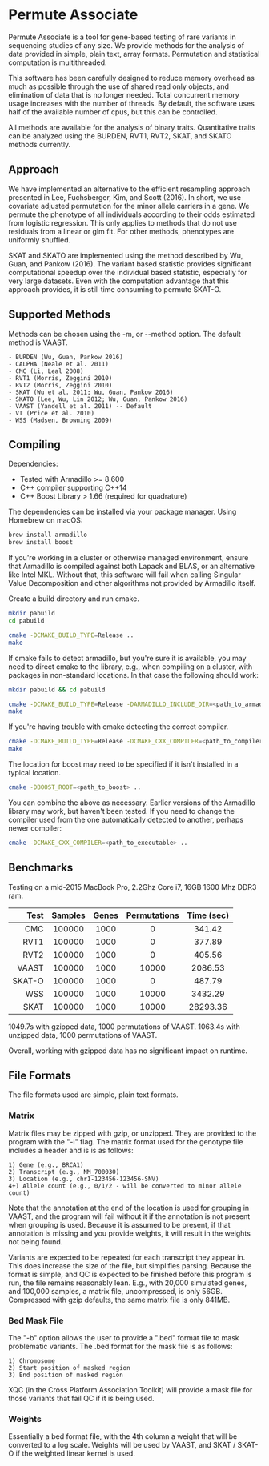 # Permute Associate #

Permute Associate is a tool for gene-based testing of rare variants in
sequencing studies of any size. We provide methods for the analysis of
data provided in simple, plain text, array formats. Permutation and
statistical computation is multithreaded.

This software has been carefully designed to reduce memory overhead as
much as possible through the use of shared read only objects, and
elimination of data that is no longer needed. Total concurrent memory
usage increases with the number of threads. By default, the software
uses half of the available number of cpus, but this can be controlled.

All methods are available for the analysis of binary
traits. Quantitative traits can be analyzed using the BURDEN, RVT1,
RVT2, SKAT, and SKATO methods currently.

## Approach ##

We have implemented an alternative to the efficient resampling
approach presented in Lee, Fuchsberger, Kim, and Scott (2016). In
short, we use covariate adjusted permutation for the minor allele
carriers in a gene.  We permute the phenotype of all individuals
according to their odds estimated from logistic regression. This only
applies to methods that do not use residuals from a linear or glm
fit. For other methods, phenotypes are uniformly shuffled.

SKAT and SKATO are implemented using the method described by Wu, Guan,
and Pankow (2016).  The variant based statistic provides significant
computational speedup over the individual based statistic, especially
for very large datasets. Even with the computation advantage that this
approach provides, it is still time consuming to permute SKAT-O.

## Supported Methods ##

Methods can be chosen using the -m, or --method option. The default method is 
VAAST.

	- BURDEN (Wu, Guan, Pankow 2016)
	- CALPHA (Neale et al. 2011)
	- CMC (Li, Leal 2008)
	- RVT1 (Morris, Zeggini 2010)
	- RVT2 (Morris, Zeggini 2010)
	- SKAT (Wu et al. 2011; Wu, Guan, Pankow 2016)
	- SKATO (Lee, Wu, Lin 2012; Wu, Guan, Pankow 2016)
	- VAAST (Yandell et al. 2011) -- Default
	- VT (Price et al. 2010)
	- WSS (Madsen, Browning 2009)

## Compiling ##

Dependencies: 
- Tested with Armadillo >= 8.600
- C++ compiler supporting C++14
- C++ Boost Library > 1.66 (required for quadrature)

The dependencies can be installed via your package manager. Using Homebrew on macOS:

```bash
brew install armadillo
brew install boost

```

If you're working in a cluster or otherwise managed environment,
ensure that Armadillo is compiled against both Lapack and BLAS, or an
alternative like Intel MKL. Without that, this software will fail when
calling Singular Value Decomposition and other algorithms not provided
by Armadillo itself.

Create a build directory and run cmake.

```bash
mkdir pabuild
cd pabuild

cmake -DCMAKE_BUILD_TYPE=Release ..
make
```

If cmake fails to detect armadillo, but you're sure it is available,
you may need to direct cmake to the library, e.g., when compiling on a
cluster, with packages in non-standard locations. In that case the
following should work:

```bash
mkdir pabuild && cd pabuild

cmake -DCMAKE_BUILD_TYPE=Release -DARMADILLO_INCLUDE_DIR=<path_to_armadillo>/include/ -DARMADILLO_LIBRARY=<path_to_armadillo>/lib64/libarmadillo.so
make

```

If you're having trouble with cmake detecting the correct compiler.

```bash
cmake -DCMAKE_BUILD_TYPE=Release -DCMAKE_CXX_COMPILER=<path_to_compiler> ..
make

```

The location for boost may need to be specified if it isn't installed in a typical location.

```bash
cmake -DBOOST_ROOT=<path_to_boost> ..
```

You can combine the above as necessary. Earlier versions of the
Armadillo library may work, but haven't been tested. If you need to
change the compiler used from the one automatically detected to
another, perhaps newer compiler:

```bash
cmake -DCMAKE_CXX_COMPILER=<path_to_executable> ..
```

## Benchmarks ##

Testing on a mid-2015 MacBook Pro, 2.2Ghz Core i7, 16GB 1600 Mhz DDR3 ram.

| Test  | Samples | Genes | Permutations |  Time (sec) |
| -----:|:-------:|:-----:|:------------:|:-----------:|
| CMC   | 100000  | 1000  | 0            |  341.42     |
| RVT1  | 100000  | 1000  | 0            |  377.89     |
| RVT2  | 100000  | 1000  | 0            |  405.56     |
| VAAST | 100000  | 1000  | 10000        |  2086.53    |
| SKAT-O| 100000  | 1000  | 0            |  487.79     |
| WSS   | 100000  | 1000  | 10000        |  3432.29    |
| SKAT  | 100000  | 1000  | 10000        |  28293.36   |

1049.7s with gzipped data, 1000 permutations of VAAST.
1063.4s with unzipped data, 1000 permutations of VAAST.

Overall, working with gzipped data has no significant impact on runtime.

## File Formats ##

The file formats used are simple, plain text formats.

### Matrix ###

Matrix files may be zipped with gzip, or unzipped. They are provided
to the program with the "-i" flag. The matrix format used for the
genotype file includes a header and is is as follows:

	1) Gene (e.g., BRCA1)
	2) Transcript (e.g., NM_700030) 
	3) Location (e.g., chr1-123456-123456-SNV)
	4+) Allele count (e.g., 0/1/2 - will be converted to minor allele count)

Note that the annotation at the end of the location is used for
grouping in VAAST, and the program will fail without it if the
annotation is not present when grouping is used. Because it is assumed
to be present, if that annotation is missing and you provide weights,
it will result in the weights not being found.

Variants are expected to be repeated for each transcript they appear
in. This does increase the size of the file, but simplifies
parsing. Because the format is simple, and QC is expected to be
finished before this program is run, the file remains reasonably
lean. E.g., with 20,000 simulated genes, and 100,000 samples, a matrix
file, uncompressed, is only 56GB. Compressed with gzip defaults, the same
matrix file is only 841MB. 

### Bed Mask File ###

The "-b" option allows the user to provide a ".bed" format file to mask
problematic variants. The .bed format for the mask file is as follows:

	1) Chromosome
	2) Start position of masked region
	3) End position of masked region
	
XQC (in the Cross Platform Association Toolkit) will provide a mask
file for those variants that fail QC if it is being used.

### Weights ###

Essentially a bed format file, with the 4th column a weight that will
be converted to a log scale. Weights will be used by VAAST, and SKAT /
SKAT-O if the weighted linear kernel is used.
